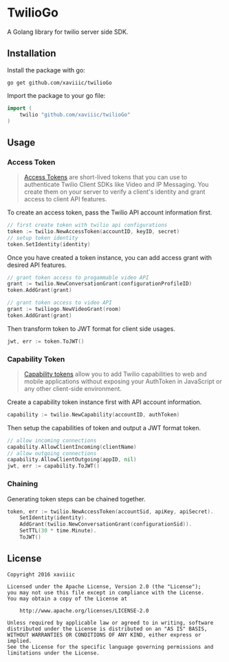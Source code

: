 # TwilioGo

A Golang library for twilio server side SDK.

## Installation

Install the package with go:

    go get github.com/xaviiic/twilioGo

Import the package to your go file:

```go
import (
    twilio "github.com/xaviiic/twilioGo"
)
```

## Usage

### Access Token
> [Access Tokens][1] are short-lived tokens that you can use to authenticate Twilio Client SDKs like Video and IP Messaging. You create them on your server to verify a client's identity and grant access to client API features.

To create an access token, pass the Twilio API account information first.
```go
// first create token with twilio api configurations
token := twilio.NewAccessToken(accountID, keyID, secret)
// setup token identity
token.SetIdentity(identity)
```
Once you have created a token instance, you can add access grant with desired API features.
```go
// grant token access to progammable video API
grant := twilio.NewConversationGrant(configurationProfileID)
token.AddGrant(grant)

// grant token access to video API
grant := twiliogo.NewVideoGrant(room)
token.AddGrant(grant)
```
Then transform token to JWT format for client side usages.
```go
jwt, err := token.ToJWT()
```

### Capability Token
> [Capability tokens][2] allow you to add Twilio capabilities to web and mobile applications without exposing your AuthToken in JavaScript or any other client-side environment.

Create a capability token instance first with API account information.
```go
capability := twilio.NewCapability(accountID, authToken)
```
Then setup the capabilities of token and output a JWT format token.
```go
// allow incoming connections
capability.AllowClientIncoming(clientName)
// allow outgoing connections
capability.AllowClientOutgoing(appID, nil)
jwt, err := capability.ToJWT()
```

### Chaining
Generating token steps can be chained together.
```go
token, err := twilio.NewAccessToken(accountSid, apiKey, apiSecret).
    SetIdentity(identity).
    AddGrant(twilio.NewConversationGrant(configurationSid)).
    SetTTL(30 * time.Minute).
    ToJWT()
```


## License

    Copyright 2016 xaviiic

    Licensed under the Apache License, Version 2.0 (the "License");
    you may not use this file except in compliance with the License.
    You may obtain a copy of the License at

        http://www.apache.org/licenses/LICENSE-2.0

    Unless required by applicable law or agreed to in writing, software
    distributed under the License is distributed on an "AS IS" BASIS,
    WITHOUT WARRANTIES OR CONDITIONS OF ANY KIND, either express or implied.
    See the License for the specific language governing permissions and
    limitations under the License.

[1]: https://www.twilio.com/docs/api/rest/access-tokens "Twilio API: Access Tokens"
[2]: https://www.twilio.com/docs/api/client/capability-tokens "Twilio Client: Capability Tokens"
